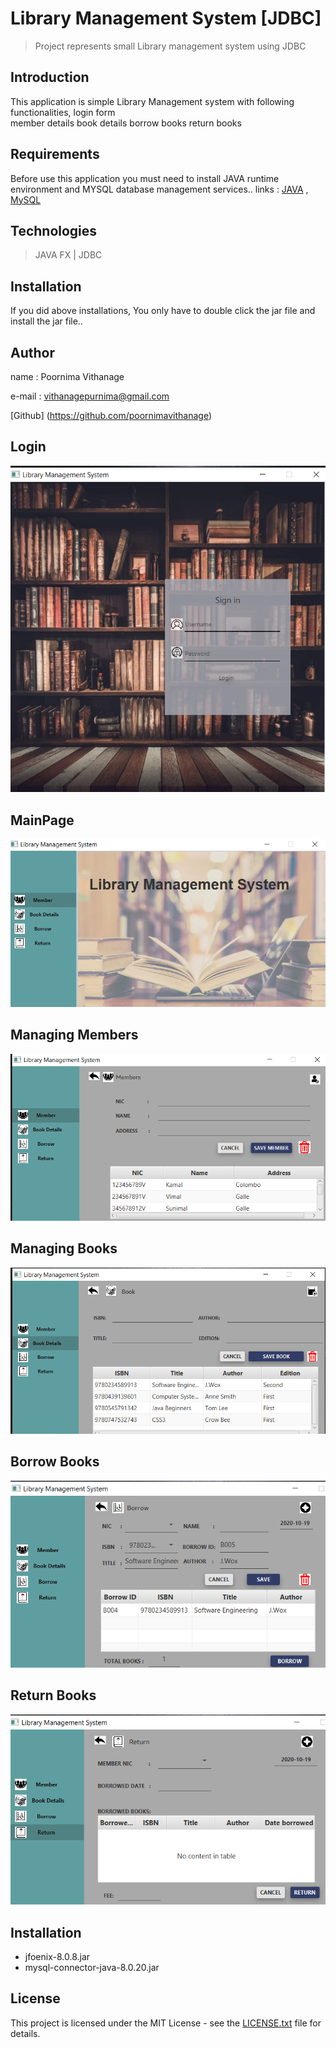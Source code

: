 # Library Management System [JDBC]
> Project represents small Library management system using JDBC


## Introduction

This application is simple Library Management system with following functionalities,
        login form    
        member details
        book details
        borrow books 
        return books


## Requirements

Before use this application you must need to install JAVA runtime environment and MYSQL database management services..
links :
    [JAVA](https://www.oracle.com/technetwork/java/javase/downloads/jdk8-downloads-2133151.html) ,
    [MySQL](https://www.mysql.com/)

## Technologies
> JAVA FX | 
> JDBC

## Installation

If you did above installations, You only have to double click the jar file and install the jar file..

## Author

name  : Poornima Vithanage

e-mail : vithanagepurnima@gmail.com

[Github] (https://github.com/poornimavithanage)

## Login
![Ait text](src/screenShots/LoginPage.png)

## MainPage
![Ait text](src/screenShots/MainForm.png)

## Managing Members
![Ait text](src/screenShots/member.png)

## Managing Books
![Ait text](src/screenShots/books.png)

## Borrow Books
![Ait text](src/screenShots/borrowBook.png)

## Return Books
![Ait text](src/screenShots/returnBooks.png)

## Installation

* jfoenix-8.0.8.jar
* mysql-connector-java-8.0.20.jar

## License

This project is licensed under the MIT License - see the [LICENSE.txt](LICENSE.txt) file for details.






